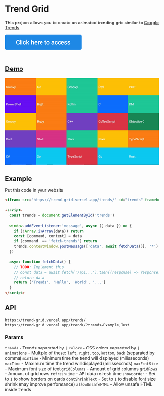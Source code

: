 # Trend Grid
This project allows you to create an animated trending grid similar to [Google Trends](https://trends.google.com/trends/hottrends/visualize?nrow=5&ncol=5).

<a href="https://trend-grid.vercel.app/" target="_blank">
    <img src="button.svg" alt="Click here to access" height="50"><br /><br />
</a>

## [Demo](https://trend-grid.vercel.app/trends/?trends=C%2CC%23%2CC%2B%2B%2CCoffeeScript%2CCSS%2CDart%2CDM%2CElixir%2CGo%2CGroovy%2CHTML%2CJava%2CJavaScript%2CKotlin%2CObjective-C%2CPerl%2CPHP%2CPowerShell%2CPython%2CRuby%2CRust%2CScala%2CShell%2CSwift%2CTypeScript)

[![Demo](demo.gif)](https://trend-grid.vercel.app/trends/?trends=C%2CC%23%2CC%2B%2B%2CCoffeeScript%2CCSS%2CDart%2CDM%2CElixir%2CGo%2CGroovy%2CHTML%2CJava%2CJavaScript%2CKotlin%2CObjective-C%2CPerl%2CPHP%2CPowerShell%2CPython%2CRuby%2CRust%2CScala%2CShell%2CSwift%2CTypeScript)

## Example
Put this code in your website
```html
<iframe src="https://trend-grid.vercel.app/trends/" id="trends" frameborder="0" style="width: 480px; height: 270px;" allowfullscreen></iframe>

<script>
  const trends = document.getElementById('trends')

  window.addEventListener('message', async ({ data }) => {
    if (!Array.isArray(data)) return
    const [command, content] = data
    if (command !== 'fetch-trends') return
    trends.contentWindow.postMessage(['data', await fetchData()], '*')
  })

  async function fetchData() {
    // TODO: Implement this
    // const data = await fetch('/api...').then((response) => response.json())
    // return data
    return ['Trends', 'Hello', 'World', '...']
  }
</script>
```

## API
```
https://trend-grid.vercel.app/trends/
https://trend-grid.vercel.app/trends/?trends=Example,Test
```

### Params
`trends` - Trends separated by `|`
`colors` - CSS colors separated by `|`
`animations` - Multiple of these: `left`, `right`, `top`, `bottom`, `back` (separated by comma)
`minTime` - Minimum time the trend will displayed (milisseconds)
`maxTime` - Maximum time the trend will displayed (milisseconds)
`maxFontSize` - Maximum font size of text
`gridColumns` - Amount of grid columns
`gridRows` - Amount of grid rows
`refreshTime` - API data refresh time
`showBorder` - Set to `1` to show borders on cards
`dontShrinkText` - Set to `1` to disable font size shrink (may improve performance)
`allowUnsafeHTML` - Allow unsafe HTML inside trends
